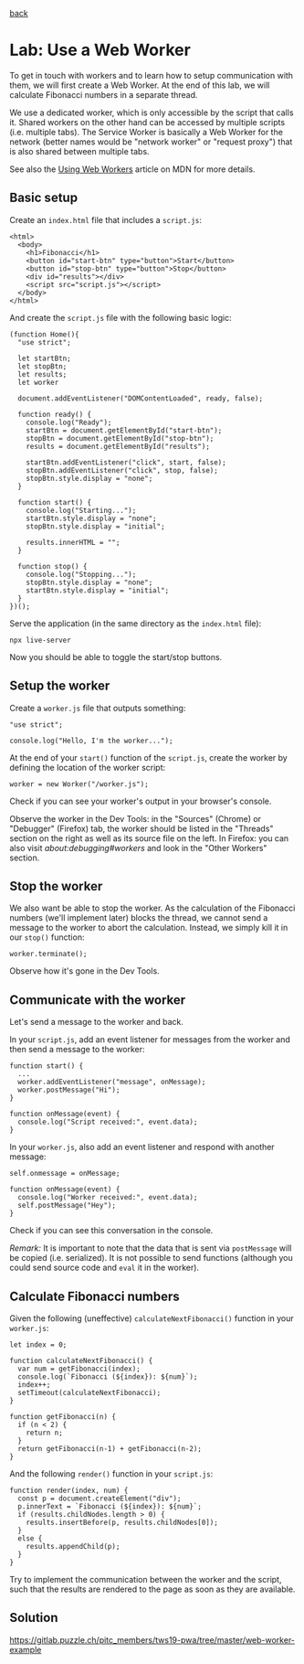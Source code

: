 [back](README.md)

# Lab: Use a Web Worker

To get in touch with workers and to learn how to setup communication with them, we will first create a Web Worker. At the end of this lab, we will calculate Fibonacci numbers in a separate thread.

We use a dedicated worker, which is only accessible by the script that calls it. Shared workers on the other hand can be accessed by multiple scripts (i.e. multiple tabs). The Service Worker is basically a Web Worker for the network (better names would be "network worker" or "request proxy") that is also shared between multiple tabs.

See also the [Using Web Workers](https://developer.mozilla.org/en-US/docs/Web/API/Web_Workers_API/Using_web_workers) article on MDN for more details.

## Basic setup

Create an `index.html` file that includes a `script.js`:

```
<html>
  <body>
    <h1>Fibonacci</h1>
    <button id="start-btn" type="button">Start</button>
    <button id="stop-btn" type="button">Stop</button>
    <div id="results"></div>
    <script src="script.js"></script>
  </body>
</html>
```

And create the `script.js` file with the following basic logic:

```
(function Home(){
  "use strict";

  let startBtn;
  let stopBtn;
  let results;
  let worker

  document.addEventListener("DOMContentLoaded", ready, false);

  function ready() {
    console.log("Ready");
    startBtn = document.getElementById("start-btn");
    stopBtn = document.getElementById("stop-btn");
    results = document.getElementById("results");

    startBtn.addEventListener("click", start, false);
    stopBtn.addEventListener("click", stop, false);
    stopBtn.style.display = "none";
  }

  function start() {
    console.log("Starting...");
    startBtn.style.display = "none";
    stopBtn.style.display = "initial";

    results.innerHTML = "";
  }

  function stop() {
    console.log("Stopping...");
    stopBtn.style.display = "none";
    startBtn.style.display = "initial";
  }
})();
```

Serve the application (in the same directory as the `index.html` file):

```
npx live-server
```

Now you should be able to toggle the start/stop buttons.

## Setup the worker

Create a `worker.js` file that outputs something:

```
"use strict";

console.log("Hello, I'm the worker...");
```

At the end of your `start()` function of the `script.js`, create the worker by defining the location of the worker script:

```
worker = new Worker("/worker.js");
```

Check if you can see your worker's output in your browser's console.

Observe the worker in the Dev Tools: in the "Sources" (Chrome) or "Debugger" (Firefox) tab, the worker should be listed in the "Threads" section on the right as well as its source file on the left. In Firefox: you can also visit _about:debugging#workers_ and look in the "Other Workers" section.

## Stop the worker

We also want be able to stop the worker. As the calculation of the Fibonacci numbers (we'll implement later) blocks the thread, we cannot send a message to the worker to abort the calculation. Instead, we simply kill it in our `stop()` function:

```
worker.terminate();
```

Observe how it's gone in the Dev Tools.

## Communicate with the worker

Let's send a message to the worker and back.

In your `script.js`, add an event listener for messages from the worker and then send a message to the worker:

```
function start() {
  ...
  worker.addEventListener("message", onMessage);
  worker.postMessage("Hi");
}

function onMessage(event) {
  console.log("Script received:", event.data);
}
```

In your `worker.js`, also add an event listener and respond with another message:

```
self.onmessage = onMessage;

function onMessage(event) {
  console.log("Worker received:", event.data);
  self.postMessage("Hey");
}
```

Check if you can see this conversation in the console.

_Remark:_ It is important to note that the data that is sent via `postMessage` will be copied (i.e. serialized). It is not possible to send functions (although you could send source code and `eval` it in the worker).

## Calculate Fibonacci numbers

Given the following (uneffective) `calculateNextFibonacci()` function in your `worker.js`:

```
let index = 0;

function calculateNextFibonacci() {
  var num = getFibonacci(index);
  console.log(`Fibonacci (${index}): ${num}`);
  index++;
  setTimeout(calculateNextFibonacci);
}

function getFibonacci(n) {
  if (n < 2) {
    return n;
  }
  return getFibonacci(n-1) + getFibonacci(n-2);
}
```

And the following `render()` function in your `script.js`:

```
function render(index, num) {
  const p = document.createElement("div");
  p.innerText = `Fibonacci (${index}): ${num}`;
  if (results.childNodes.length > 0) {
    results.insertBefore(p, results.childNodes[0]);
  }
  else {
    results.appendChild(p);
  }
}
```

Try to implement the communication between the worker and the script, such that the results are rendered to the page as soon as they are available.

## Solution

https://gitlab.puzzle.ch/pitc_members/tws19-pwa/tree/master/web-worker-example
